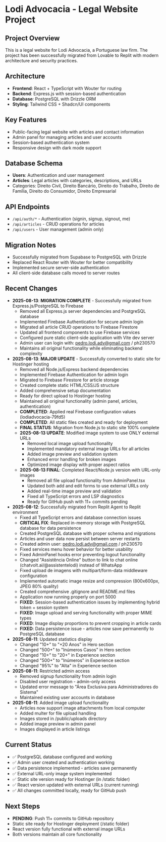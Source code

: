 # Lodi Advocacia - Legal Website Project

## Project Overview
This is a legal website for Lodi Advocacia, a Portuguese law firm. The project has been successfully migrated from Lovable to Replit with modern architecture and security practices.

## Architecture
- **Frontend**: React + TypeScript with Wouter for routing
- **Backend**: Express.js with session-based authentication
- **Database**: PostgreSQL with Drizzle ORM
- **Styling**: Tailwind CSS + Shadcn/UI components

## Key Features
- Public-facing legal website with articles and contact information
- Admin panel for managing articles and user accounts
- Session-based authentication system
- Responsive design with dark mode support

## Database Schema
- **Users**: Authentication and user management
- **Articles**: Legal articles with categories, descriptions, and URLs
- Categories: Direito Civil, Direito Bancário, Direito do Trabalho, Direito de Família, Direito do Consumidor, Direito Empresarial

## API Endpoints
- `/api/auth/*` - Authentication (signin, signup, signout, me)
- `/api/articles` - CRUD operations for articles
- `/api/users` - User management (admin only)

## Migration Notes
- Successfully migrated from Supabase to PostgreSQL with Drizzle
- Replaced React Router with Wouter for better compatibility
- Implemented secure server-side authentication
- All client-side database calls moved to server routes

## Recent Changes
- **2025-08-13**: **MIGRATION COMPLETE** - Successfully migrated from Express.js/PostgreSQL to Firebase
  - Removed all Express.js server dependencies and PostgreSQL database
  - Implemented Firebase Authentication for secure admin login
  - Migrated all article CRUD operations to Firebase Firestore
  - Updated all frontend components to use Firebase services
  - Configured pure static client-side application with Vite dev server
  - Admin user can login with: pedro.lodi.adv@gmail.com / ph230570
  - Maintains all original functionality while eliminating backend complexity
- **2025-08-13**: **MAJOR UPDATE** - Successfully converted to static site for Hostinger hosting
  - Removed all Node.js/Express backend dependencies
  - Implemented Firebase Authentication for admin login
  - Migrated to Firebase Firestore for article storage
  - Created complete static HTML/CSS/JS structure
  - Added comprehensive setup documentation
  - Ready for direct upload to Hostinger hosting
  - Maintained all original functionality (admin panel, articles, authentication)
  - **COMPLETED**: Applied real Firebase configuration values (lodiadvocacia-79fd5)
  - **COMPLETED**: All static files created and ready for deployment
  - **FINAL STATUS**: Migration from Node.js to static site 100% complete
  - **2025-08-13 UPDATE**: Modified image system to use ONLY external URLs
    - Removed local image upload functionality
    - Implemented mandatory external image URLs for all articles
    - Added image preview and validation system
    - Enhanced error handling for broken images
    - Optimized image display with proper aspect ratios
  - **2025-08-13 FINAL**: Completed React/Node.js version with URL-only images
    - Removed all file upload functionality from AdminPanel.tsx
    - Updated both add and edit forms to use external URLs only
    - Added real-time image preview and validation
    - Fixed all TypeScript errors and LSP diagnostics
    - Ready for GitHub push with 11+ commits pending
- **2025-08-12**: Successfully migrated from Replit Agent to Replit environment
  - Fixed all TypeScript errors and database connection issues
  - **CRITICAL FIX**: Replaced in-memory storage with PostgreSQL database for data persistence
  - Created PostgreSQL database with proper schema and migrations
  - Articles and user data now persist between server restarts
  - Created admin user: pedro.lodi.adv@gmail.com / ph230570
  - Fixed services menu hover behavior for better usability
  - Fixed AdminPanel hooks error preventing logout functionality
  - Changed "Assistência Online" button to link to chat online (chatvolt.ai/@assistentelodi) instead of WhatsApp
  - Fixed upload de imagens with multipart/form-data middleware configuration
  - Implemented automatic image resize and compression (800x600px, JPEG 80% quality)
  - Created comprehensive .gitignore and README.md files
  - Application now running properly on port 5000
  - **FIXED**: Session-based authentication issues by implementing hybrid token + session system
  - **FIXED**: Image upload and serving functionality with proper MIME types
  - **FIXED**: Image display proportions to prevent cropping in article cards
  - **FIXED**: Data persistence issue - articles now save permanently to PostgreSQL database
- **2025-08-11**: Updated statistics display
  - Changed "10+" to "+20 Anos" in Hero section
  - Changed "500+" to "Inúmeros Casos" in Hero section  
  - Changed "10+" to "20+" in Experience section
  - Changed "500+" to "Inúmeros" in Experience section
  - Changed "95%" to "Alta" in Experience section
- **2025-08-11**: Restricted admin access
  - Removed signup functionality from admin login
  - Disabled user registration - admin-only access
  - Updated error message to "Área Exclusiva para Administradores do Sistema"
  - Maintained existing user accounts in database
- **2025-08-11**: Added image upload functionality
  - Articles now support image attachments from local computer
  - Added multer for file upload handling
  - Images stored in /public/uploads directory
  - Added image preview in admin panel
  - Images displayed in article listings

## Current Status
- ✅ PostgreSQL database configured and working
- ✅ Admin user created and authentication working
- ✅ Data persistence implemented - articles save permanently
- ✅ External URL-only image system implemented
- ✅ Static site version ready for Hostinger (in /static folder)
- ✅ React version updated with external URLs (current running)
- ✅ All changes committed locally, ready for GitHub push

## Next Steps
- **PENDING**: Push 11+ commits to GitHub repository
- Static site ready for Hostinger deployment (/static folder)
- React version fully functional with external image URLs
- Both versions maintain all core functionality